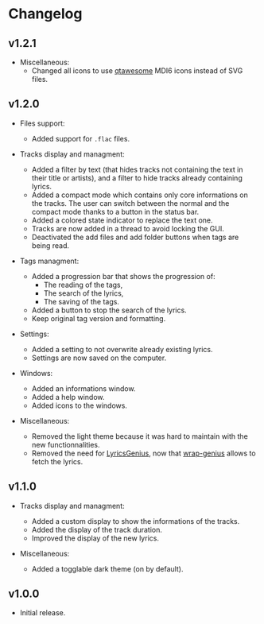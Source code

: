 # Changelog

## v1.2.1

- Miscellaneous:
  - Changed all icons to use [qtawesome](https://github.com/spyder-ide/qtawesome) MDI6 icons instead of SVG files.

## v1.2.0

- Files support:
  - Added support for `.flac` files.

- Tracks display and managment:
  - Added a filter by text (that hides tracks not containing the text in their title or artists), and a filter to hide tracks already containing lyrics.
  - Added a compact mode which contains only core informations on the tracks. The user can switch between the normal and the compact mode thanks to a button in the status bar.
  - Added a colored state indicator to replace the text one.
  - Tracks are now added in a thread to avoid locking the GUI.
  - Deactivated the add files and add folder buttons when tags are being read.

- Tags managment:
  - Added a progression bar that shows the progression of:
    - The reading of the tags,
    - The search of the lyrics,
    - The saving of the tags.
  - Added a button to stop the search of the lyrics.
  - Keep original tag version and formatting.

- Settings:
  - Added a setting to not overwrite already existing lyrics.
  - Settings are now saved on the computer.

- Windows:
  - Added an informations window.
  - Added a help window.
  - Added icons to the windows.

- Miscellaneous:
  - Removed the light theme because it was hard to maintain with the new functionnalities.
  - Removed the need for [LyricsGenius](https://github.com/johnwmillr/LyricsGenius), now that [wrap-genius](https://github.com/fedecalendino/wrap-genius) allows to fetch the lyrics.

## v1.1.0

- Tracks display and managment:
  - Added a custom display to show the informations of the tracks.
  - Added the display of the track duration.
  - Improved the display of the new lyrics.

- Miscellaneous:
  - Added a togglable dark theme (on by default).

## v1.0.0

- Initial release.
